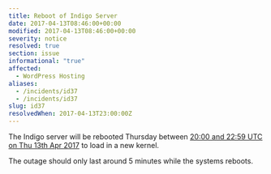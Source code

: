 ```yaml
---
title: Reboot of Indigo Server
date: 2017-04-13T08:46:00+00:00
modified: 2017-04-13T08:46:00+00:00
severity: notice
resolved: true
section: issue
informational: "true"
affected:
  - WordPress Hosting
aliases:
  - /incidents/id37
  - /incidents/id37
slug: id37
resolvedWhen: 2017-04-13T23:00:00Z
---
```


The Indigo server will be rebooted Thursday between [20:00 and 22:59 UTC on Thu 13th Apr 2017](https://www.timeanddate.com/worldclock/fixedtime.html?iso=20170413T20&ah=3) to load in a new kernel.

The outage should only last around 5 minutes while the systems reboots.

